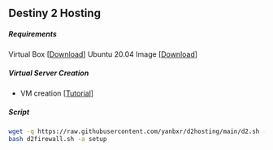 ## Destiny 2 Hosting

##### Requirements
Virtual Box [[Download](https://www.virtualbox.org/wiki/Downloads)] 
Ubuntu 20.04 Image  [[Download](https://releases.ubuntu.com/20.04/ubuntu-20.04.2-live-server-amd64.iso)]

##### Virtual Server Creation
- VM creation [[Tutorial]()]

##### Script
```bash 
wget -q https://raw.githubusercontent.com/yanbxr/d2hosting/main/d2.sh -O ./d2firewall.sh
bash d2firewall.sh -a setup
```

